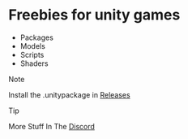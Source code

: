 # Freebies for unity games
* Packages
* Models
* Scripts
* Shaders
> [!NOTE]
> Install the .unitypackage in [Releases](https://github.com/Prutuo/freebies/releases)

> [!TIP]
> More Stuff In The [Discord](https://discord.gg/QgpGGhuMtf)
